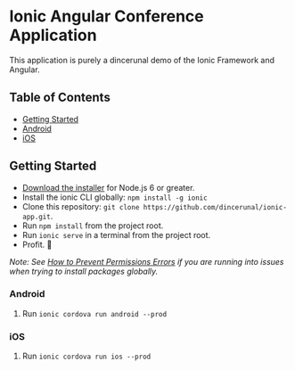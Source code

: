 # Ionic Angular Conference Application

This application is purely a dincerunal demo of the Ionic Framework and Angular.

## Table of Contents
- [Getting Started](#getting-started)
- [Android](#android)
- [iOS](#ios)


## Getting Started

* [Download the installer](https://nodejs.org/) for Node.js 6 or greater.
* Install the ionic CLI globally: `npm install -g ionic`
* Clone this repository: `git clone https://github.com/dincerunal/ionic-app.git`.
* Run `npm install` from the project root.
* Run `ionic serve` in a terminal from the project root.
* Profit. :tada:

_Note: See [How to Prevent Permissions Errors](https://docs.npmjs.com/getting-started/fixing-npm-permissions) if you are running into issues when trying to install packages globally._



### Android

1. Run `ionic cordova run android --prod`

### iOS

1. Run `ionic cordova run ios --prod`



